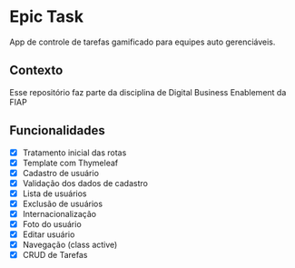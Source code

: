 # Epic Task

App de controle de tarefas gamificado para equipes auto gerenciáveis.

## Contexto

Esse repositório faz parte da disciplina de Digital Business Enablement da FIAP

## Funcionalidades

- [X] Tratamento inicial das rotas
- [X] Template com Thymeleaf
- [X] Cadastro de usuário
- [X] Validação dos dados de cadastro
- [X] Lista de usuários
- [X] Exclusão de usuários
- [X] Internacionalização
- [X] Foto do usuário
- [X] Editar usuário
- [X] Navegação (class active)
- [X] CRUD de Tarefas
